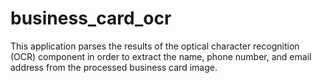 # business_card_ocr
 This application parses the results of the optical character recognition (OCR) component in order to extract the name, phone number, and email address from the processed business card image.
